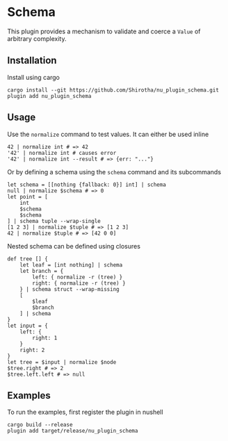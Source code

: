 # Schema
This plugin provides a mechanism to validate and coerce a `Value` of arbitrary complexity.

## Installation
Install using cargo
```nu
cargo install --git https://github.com/Shirotha/nu_plugin_schema.git
plugin add nu_plugin_schema
```

## Usage
Use the `normalize` command to test values.
It can either be used inline
```nu
42 | normalize int # => 42
'42' | normalize int # causes error
'42' | normalize int --result # => {err: "..."}
```
Or by defining a schema using the `schema` command and its subcommands
```nu
let schema = [[nothing {fallback: 0}] int] | schema
null | normalize $schema # => 0
let point = [
    int
    $schema
    $schema
] | schema tuple --wrap-single
[1 2 3] | normalize $tuple # => [1 2 3]
42 | normalize $tuple # => [42 0 0]
```
Nested schema can be defined using closures
```nu
def tree [] {
    let leaf = [int nothing] | schema
    let branch = {
        left: { normalize -r (tree) }
        right: { normalize -r (tree) }
    } | schema struct --wrap-missing
    [
        $leaf
        $branch
    ] | schema
}
let input = {
    left: {
        right: 1
    }
    right: 2
}
let tree = $input | normalize $node
$tree.right # => 2
$tree.left.left # => null
```

## Examples
To run the examples, first register the plugin in nushell
```nu
cargo build --release
plugin add target/release/nu_plugin_schema
```